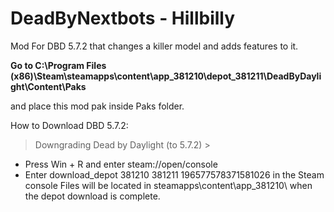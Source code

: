 # DeadByNextbots - Hillbilly
Mod For DBD 5.7.2 that changes a killer model and adds features to it.

 **Go to C:\Program Files (x86)\Steam\steamapps\content\app_381210\depot_381211\DeadByDaylight\Content\Paks**

and place this mod pak inside Paks folder.

How to Download DBD 5.7.2:

> Downgrading Dead by Daylight (to 5.7.2) >

* Press Win + R and enter steam://open/console
* Enter download_depot 381210 381211 196577578371581026 in the Steam console
Files will be located in steamapps\content\app_381210\ when the depot download is complete.
